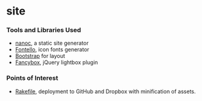 site
====

### Tools and Libraries Used

* [nanoc](http://nanoc.ws), a static site generator
* [Fontello](http://fontello.com), icon fonts generator
* [Bootstrap](http://getbootstrap.com) for layout
* [Fancybox](http://fancyapps.com/fancybox/), jQuery lightbox plugin

### Points of Interest

* [Rakefile](https://github.com/raneksi/site/blob/master/Rakefile), deployment to GitHub and Dropbox with minification of assets.